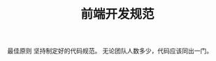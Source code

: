 ﻿---
layout: post
title: 前端开发规范
categories: [blog]
tags: [开发规范]
description: 前端开发规范,Web开发规范
---



最佳原则
坚持制定好的代码规范。
无论团队人数多少，代码应该同出一门。
